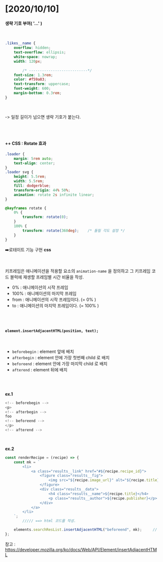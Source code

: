 # [2020/10/10]





#### 생략 기호 부여( '...' )

</br>

```css
.likes__name {
    overflow: hidden;
    text-overflow: ellipsis;
    white-space: nowrap;
    width: 120px;
  
 		/* ---------------------------*/
    font-size: 1.3rem;
    color: #f59a83;
    text-transform: uppercase;
    font-weight: 600;
    margin-bottom: 0.3rem;
}
```

</br>

-> 일정 길이가 넘으면 생략 기호가 붙는다. 



</br></br>

#### ++ CSS : Rotate 효과

```css
.loader {
    margin: 5rem auto;
    text-align: center;
}
.loader svg {
    height: 5.5rem;
    width: 5.5rem;
    fill: dodgerblue;
    transform-origin: 44% 50%;
    animation: rotate 2s infinite linear;
}

@keyframes rotate {
    0% {             
        transform: rotate(0);
    }
    100% {
        transform: rotate(360deg);    /* 돌릴 각도 설정 */
    }
}
```

:arrow_right:로테이트 기능 구현 **css**

</br>

키프레임은 애니메이션을 적용할 요소의 `animation-name` 을 정의하고 그 키프레임 코드 블럭에 재생할 프레임별 시간 비율을 작성.

- 0% : 애니메이션의 시작 프레임
- 100% : 애니메이션의 마지막 프레임
- from : 애니메이션의 시작 프레임이다. (= 0% )
- to : 애니메이션의 마지막 프레임이다. (= 100% ) 



</br></br>

#### `element.insertAdjacentHTML(position, text);`

</br>

- `beforebegin` : element 앞에 배치
- `afterbegin` : element 안에 가장 첫번째 child 로 배치
- `beforeend` : element 안에 가장 마지막 child 로 배치
- `afterend` : element 뒤에 배치



</br></br>

**ex.1**

```js
<!-- beforebegin -->
<p>
<!-- afterbegin -->
foo
<!-- beforeend -->
</p>
<!-- afterend -->
```



</br>

**ex.2**

```js
const renderRecipe = (recipe) => {
    const mk = `
        <li> 
            <a class="results__link" href="#${recipe.recipe_id}">
                <figure class="results__fig">
                    <img src="${recipe.image_url}" alt="${recipe.title}">
                </figure>
                <div class="results__data">
                    <h4 class="results__name">${recipe.title}</h4>
                    <p class="results__author">${recipe.publisher}</p>
                </div>
            </a>
        </li>
    `;         
 		///// ==> html 코드를 작성.

    elements.searchResList.insertAdjacentHTML("beforeend", mk);     // => 삽입.
};
```

참고 : https://developer.mozilla.org/ko/docs/Web/API/Element/insertAdjacentHTML



</br></br>